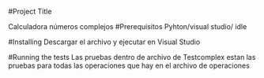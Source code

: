 #Project Title

   Calculadora números complejos
#Prerequisitos
   Pyhton/visual studio/ idle

#Installing
  Descargar el archivo y ejecutar en Visual Studio

#Running the tests
  Las pruebas dentro de archivo de Testcomplex estan las pruebas para todas las operaciones que hay en el archivo de 
  operaciones


